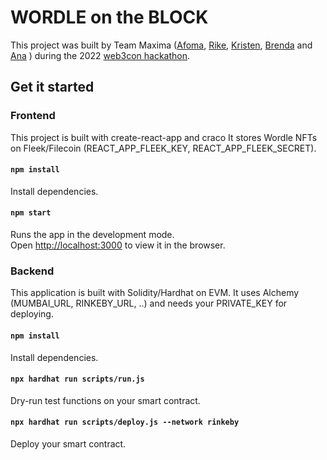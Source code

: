 # WORDLE on the BLOCK

This project was built by Team Maxima ([Afoma](https://github.com/Afoma), [Rike](https://github.com/gitfrosh), [Kristen](https://github.com/cuddleofdeath), [Brenda](https://github.com/mejia-b) and [Ana](https://github.com/mspuz) ) during the 2022 [web3con hackathon](https://www.web3con.dev/hackathon).
## Get it started
### Frontend
This project is built with create-react-app and craco It stores Wordle NFTs on Fleek/Filecoin (REACT_APP_FLEEK_KEY, REACT_APP_FLEEK_SECRET).

#### `npm install`
Install dependencies.
#### `npm start`
Runs the app in the development mode.\
Open [http://localhost:3000](http://localhost:3000) to view it in the browser.

### Backend
This application is built with Solidity/Hardhat on EVM. It uses Alchemy (MUMBAI_URL, RINKEBY_URL, ..) and needs your PRIVATE_KEY for deploying.
#### `npm install`
Install dependencies.

#### `npx hardhat run scripts/run.js`
Dry-run test functions on your smart contract.

#### `npx hardhat run scripts/deploy.js --network rinkeby`
Deploy your smart contract.
